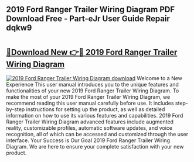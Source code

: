 ## 2019 Ford Ranger Trailer Wiring Diagram PDF Download Free - Part-eJr User Guide Repair dqkw9

# <h2><a href="http://dfk2v08.blite.top/?on=2019+Ford+Ranger+Trailer+Wiring+Diagram">🔗Download New 👉🔴 2019 Ford Ranger Trailer Wiring Diagram</a></h2>

[![2019 Ford Ranger Trailer Wiring Diagram download](https://i.imgur.com/lujVjoI.png)](http://dfk2v08.blite.top/?on=2019+Ford+Ranger+Trailer+Wiring+Diagram)
Welcome to a New Experience This user manual introduces you to the unique features and functionalities of your new 2019 Ford Ranger Trailer Wiring Diagram. To make the most of your 2019 Ford Ranger Trailer Wiring Diagram, we recommend reading this user manual carefully before use. It includes step-by-step instructions for setting up the product, as well as detailed information on how to use its various features and capabilities. 2019 Ford Ranger Trailer Wiring Diagram advanced features include augmented reality, customizable profiles, automatic software updates, and voice recognition, all of which can be accessed and customized through the user interface. Your Success is Our Goal 2019 Ford Ranger Trailer Wiring Diagram. We are here to ensure your complete satisfaction with your new product.
